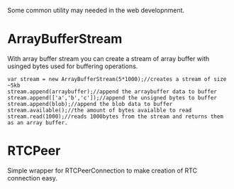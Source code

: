 Some common utility may needed in the web developnment.

<h1> ArrayBufferStream</h1>
<p>With array buffer stream you can create a stream of array buffer with usinged bytes used for buffering operations.</p>

```
var stream = new ArrayBufferStream(5*1000);//creates a stream of size ~5kb
stream.append(arraybuffer);//append the arraybuffer data to buffer
stream.append(['a','b','c']);//append the unsigned bytes to buffer
stream.append(blob);//append the blob data to buffer
stream.available();//the amount of bytes avaialble to read
stream.read(1000);//reads 1000bytes from the stream and returns them as an array buffer. 
```


<h1> RTCPeer</h1>
<p>Simple wrapper for RTCPeerConnection to make creation of RTC connection easy. </p>

